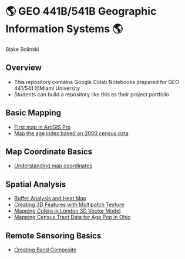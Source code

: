 # :earth_americas: GEO 441B/541B Geographic Information Systems :earth_americas:

Blake Bolinski

## Overview
- This repository contains Google Colab Notebooks prepared for GEO 441/541 @Miami University
- Students can build a repository like this as their project portfolio

## Basic Mapping

- [First map in ArcGIS Pro](bsdiv-mapping/create_first_notebook.ipynb) 
- [Map the age index based on 2000 census data](basic-mapping/age-index-mapping.ipynb)

## Map Coordinate Basics

- [Understanding map coordinates](map-coordinate-basics/understanding-coordinates.ipynb)

## Spatial Analysis

- [Buffer Analysis and Heat Map](https://github.com/bolinsbj/gis-project-portfolio-geo441-541b/blob/main/Spatial-Analysis/Buffer_Analysis.ipynb)
- [Creating 3D Features with Multipatch Texture](https://github.com/bolinsbj/gis-project-portfolio-geo441-541b/blob/main/Spatial-Analysis/3DMapping_in_SF.ipynb)
- [Mapping Colera in London 3D Vector Model](https://github.com/bolinsbj/gis-project-portfolio-geo441-541b/blob/main/Spatial-Analysis/Mapping_Colera_in_London_.ipynb)
- [Mapping Census Tract Data for Age Pop in Ohio ](https://github.com/bolinsbj/gis-project-portfolio-geo441-541b/blob/main/Spatial-Analysis/MappingCensusTract.ipynb)

  
## Remote Sensoring Basics 

- [Creating Band Composite ](https://github.com/bolinsbj/gis-project-portfolio-geo441-541b/blob/main/remote_sensoring_basics/Copy_of_geo441_541_understand_band_composite.ipynb) 
  

